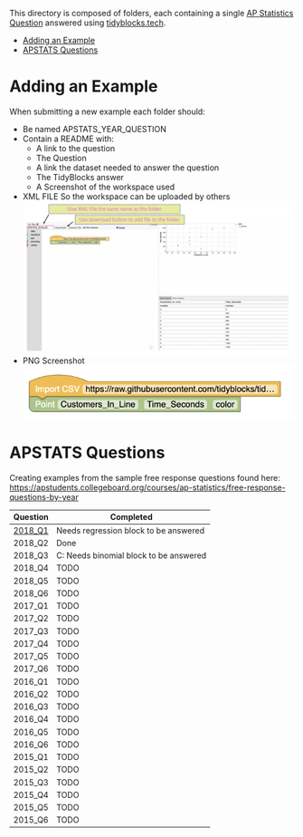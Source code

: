 This directory is composed of folders, each containing a single [AP Statistics Question](https://apstudents.collegeboard.org/courses/ap-statistics/free-response-questions-by-year) answered using [tidyblocks.tech](tidyblocks.tech).

 - [Adding an Example](#adding-an-example)
 - [APSTATS Questions](#apstats-questions)

# Adding an Example

When submitting a new example each folder should:

- Be named APSTATS_YEAR_QUESTION
- Contain a README with:
  - A link to the question
  - The Question
  - A link the dataset needed to answer the question
  - The TidyBlocks answer
  - A Screenshot of the workspace used
- XML FILE 
So the workspace can be uploaded by others
![](Download_XML.png)
- PNG Screenshot
![](screenshot.png)

# APSTATS Questions

Creating examples from the sample free response questions found here: 
https://apstudents.collegeboard.org/courses/ap-statistics/free-response-questions-by-year

| Question  | Completed |
| -------- | ---- |
| [2018_Q1](https://github.com/tidyblocks/tidyblocks/tree/master/examples/APSTATS_2018_Q1)  | Needs regression block to be answered|
| 2018_Q2  | Done |
| 2018_Q3  | C: Needs binomial block to be answered |
| 2018_Q4  | TODO |
| 2018_Q5  | TODO |
| 2018_Q6  | TODO |
| 2017_Q1  | TODO |
| 2017_Q2  | TODO |
| 2017_Q3  | TODO |
| 2017_Q4  | TODO |
| 2017_Q5  | TODO |
| 2017_Q6  | TODO |
| 2016_Q1  | TODO |
| 2016_Q2  | TODO |
| 2016_Q3  | TODO |
| 2016_Q4  | TODO |
| 2016_Q5  | TODO |
| 2016_Q6  | TODO |
| 2015_Q1  | TODO |
| 2015_Q2  | TODO |
| 2015_Q3  | TODO |
| 2015_Q4  | TODO |
| 2015_Q5  | TODO |
| 2015_Q6  | TODO |
